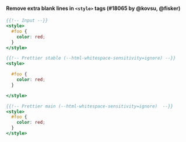 #### Remove extra blank lines in `<style>` tags (#18065 by @kovsu, @fisker)

<!-- prettier-ignore -->
```hbs
{{!-- Input --}}
<style>
  #foo {
    color: red;
  }
</style>

{{!-- Prettier stable (--html-whitespace-sensitivity=ignore) --}}
<style>

  #foo {
    color: red;
  }

</style>

{{!-- Prettier main (--html-whitespace-sensitivity=ignore)  --}}
<style>
  #foo {
    color: red;
  }
</style>
```
